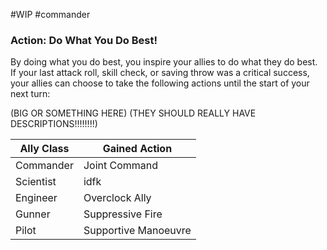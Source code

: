 #WIP #commander

### Action: Do What You Do Best!

By doing what you do best, you inspire your allies to do what they do best. If your last attack roll, skill check, or saving throw was a critical success, your allies can choose to take the following actions until the start of your next turn:

(BIG OR SOMETHING HERE)
(THEY SHOULD REALLY HAVE DESCRIPTIONS!!!!!!!!)

| Ally Class | Gained Action |
|---|---|
| Commander | Joint Command |
| Scientist | idfk |
| Engineer | Overclock Ally |
| Gunner | Suppressive Fire |
| Pilot | Supportive Manoeuvre |